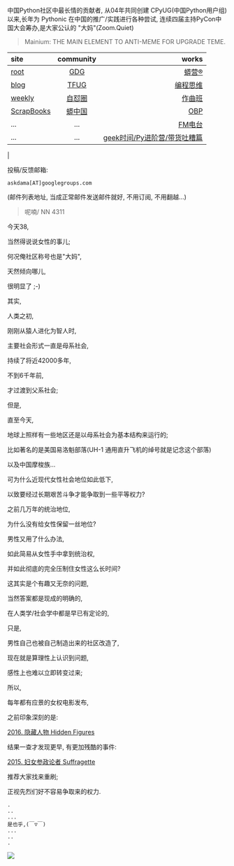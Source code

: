 中国Python社区中最长情的贡献者, 从04年共同创建 CPyUG(中国Python用户组)以来,长年为 Pythonic 在中国的推广/实践进行各种尝试, 连续四届主持PyCon中国大会筹办,是大家公认的 "大妈"(Zoom.Quiet)

> Mainium: THE MAIN ELEMENT TO ANTI-MEME FOR UPGRADE TEME.

| site | community | works |
| :-----| :----: | ----: |
| [root](http://zoomquiet.io/) | [GDG](https://blog.zhgdg.org/) | [蟒营®](https://doc.101.camp/) |
| [blog](https://blog.zoomquiet.io/pages/zoomquiet.html) | [TFUG](http://zh.tfug.world/) | [编程思维](https://py.101.camp/) |
| [weekly](http://weekly.pychina.org/) | [自怼圈](https://du.101.camp/) | [作曲班](https://mu.101.camp/) |
| [ScrapBooks](https://zoomquiet.io/collection.html) | [蟒中国](https://pychina.org/) | [OBP](https://zoomquiet.io/obp/index.html) |
| ... | ... | [FM电台](https://fm.101.camp/) |
| ... | ... | [geek时间/Py进阶营/带货吐糟篇](https://fm.101.camp/2020/geek2py-dama.html) 
 |


投稿/反馈邮箱:

    askdama[AT]googlegroups.com

(邮件列表地址, 
当成正常邮件发送邮件就好, 不用订阅, 不用翻越...)


> ​呢喃/ NN 4311

今天38,

当然得说说女性的事儿;

何况俺社区称号也是"大妈",

天然倾向哪儿,

很明显了 ;-)



其实,

人类之初,

刚刚从猿人进化为智人时,

主要社会形式一直是母系社会,

持续了将近42000多年,

不到6千年前,

才过渡到父系社会;

但是,

直至今天,

地球上照样有一些地区还是以母系社会为基本结构来运行的;

比如著名的是美国易洛魁部落(UH-1 通用直升飞机的绰号就是记念这个部落)

以及中国摩梭族...



可为什么近现代女性社会地位如此低下,

以致要经过长期艰苦斗争才能争取到一些平等权力?

之前几万年的统治地位,

为什么没有给女性保留一丝地位?

男性又用了什么办法,

如此简易从女性手中拿到统治权,

并如此彻底的完全压制住女性这么长时间?



这其实是个有趣又无奈的问题,

当然答案都是现成的明确的,

在人类学/社会学中都是早已有定论的,

只是,

男性自己也被自己制造出来的社区改造了,

现在就是算理性上认识到问题,

感性上也难以立即转变过来;



所以,

每年都有应景的女权电影发布,

之前印象深刻的是: 

[2016. 隐藏人物 Hidden Figures](https://movie.douban.com/subject/26615208/?from=subject-page)


结果一查才发现更早, 有更加残酷的事件:

[2015. 妇女参政论者 Suffragette](https://movie.douban.com/subject/25821498/)

推荐大家找来重刷;

正视先烈们好不容易争取来的权力.



    .
    ..
    ...
    是也乎,(￣▽￣)
    ...
    ..
    .

![](http://ydlj.zoomquiet.top/ipic/2021-03-07-zq42-today-card-2103.008.jpeg)

